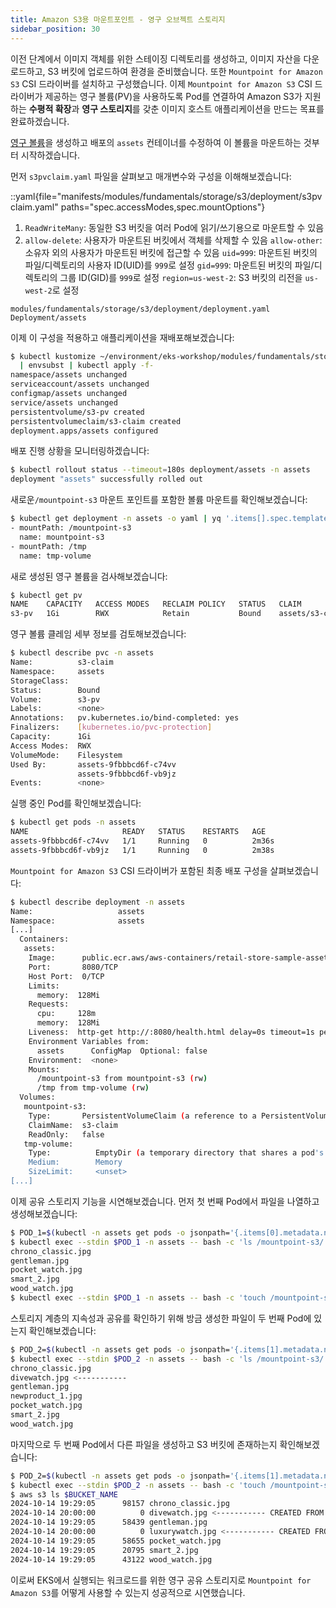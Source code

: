 ```yaml
---
title: Amazon S3용 마운트포인트 - 영구 오브젝트 스토리지
sidebar_position: 30
---
```

이전 단계에서 이미지 객체를 위한 스테이징 디렉토리를 생성하고, 이미지 자산을 다운로드하고, S3 버킷에 업로드하여 환경을 준비했습니다. 또한 `Mountpoint for Amazon S3` CSI 드라이버를 설치하고 구성했습니다. 이제 `Mountpoint for Amazon S3` CSI 드라이버가 제공하는 영구 볼륨(PV)을 사용하도록 Pod를 연결하여 Amazon S3가 지원하는 **수평적 확장**과 **영구 스토리지**를 갖춘 이미지 호스트 애플리케이션을 만드는 목표를 완료하겠습니다.

[영구 볼륨](https://kubernetes.io/docs/concepts/storage/persistent-volumes/)을 생성하고 배포의 `assets` 컨테이너를 수정하여 이 볼륨을 마운트하는 것부터 시작하겠습니다.

먼저 `s3pvclaim.yaml` 파일을 살펴보고 매개변수와 구성을 이해해보겠습니다:

::yaml{file="manifests/modules/fundamentals/storage/s3/deployment/s3pvclaim.yaml" paths="spec.accessModes,spec.mountOptions"}

1. `ReadWriteMany`: 동일한 S3 버킷을 여러 Pod에 읽기/쓰기용으로 마운트할 수 있음
2. `allow-delete`: 사용자가 마운트된 버킷에서 객체를 삭제할 수 있음
   `allow-other`: 소유자 외의 사용자가 마운트된 버킷에 접근할 수 있음
   `uid=999`: 마운트된 버킷의 파일/디렉토리의 사용자 ID(UID)를 `999`로 설정
   `gid=999`: 마운트된 버킷의 파일/디렉토리의 그룹 ID(GID)를 `999`로 설정
   `region=us-west-2`: S3 버킷의 리전을 `us-west-2`로 설정

```kustomization
modules/fundamentals/storage/s3/deployment/deployment.yaml
Deployment/assets
```

이제 이 구성을 적용하고 애플리케이션을 재배포해보겠습니다:

```bash
$ kubectl kustomize ~/environment/eks-workshop/modules/fundamentals/storage/s3/deployment \
  | envsubst | kubectl apply -f-
namespace/assets unchanged
serviceaccount/assets unchanged
configmap/assets unchanged
service/assets unchanged
persistentvolume/s3-pv created
persistentvolumeclaim/s3-claim created
deployment.apps/assets configured
```

배포 진행 상황을 모니터링하겠습니다:

```bash
$ kubectl rollout status --timeout=180s deployment/assets -n assets
deployment "assets" successfully rolled out
```

새로운`/mountpoint-s3` 마운트 포인트를 포함한 볼륨 마운트를 확인해보겠습니다:

```bash
$ kubectl get deployment -n assets -o yaml | yq '.items[].spec.template.spec.containers[].volumeMounts'
- mountPath: /mountpoint-s3
  name: mountpoint-s3
- mountPath: /tmp
  name: tmp-volume
```

새로 생성된 영구 볼륨을 검사해보겠습니다:

```bash
$ kubectl get pv
NAME    CAPACITY   ACCESS MODES   RECLAIM POLICY   STATUS   CLAIM             STORAGECLASS   VOLUMEATTRIBUTESCLASS   REASON   AGE
s3-pv   1Gi        RWX            Retain           Bound    assets/s3-claim                  <unset>                          2m31s
```

영구 볼륨 클레임 세부 정보를 검토해보겠습니다:

```bash
$ kubectl describe pvc -n assets
Name:          s3-claim
Namespace:     assets
StorageClass:
Status:        Bound
Volume:        s3-pv
Labels:        <none>
Annotations:   pv.kubernetes.io/bind-completed: yes
Finalizers:    [kubernetes.io/pvc-protection]
Capacity:      1Gi
Access Modes:  RWX
VolumeMode:    Filesystem
Used By:       assets-9fbbbcd6f-c74vv
               assets-9fbbbcd6f-vb9jz
Events:        <none>
```

실행 중인 Pod를 확인해보겠습니다:

```bash
$ kubectl get pods -n assets
NAME                     READY   STATUS    RESTARTS   AGE
assets-9fbbbcd6f-c74vv   1/1     Running   0          2m36s
assets-9fbbbcd6f-vb9jz   1/1     Running   0          2m38s
```

`Mountpoint for Amazon S3` CSI 드라이버가 포함된 최종 배포 구성을 살펴보겠습니다:

```bash
$ kubectl describe deployment -n assets
Name:                   assets
Namespace:              assets
[...]
  Containers:
   assets:
    Image:      public.ecr.aws/aws-containers/retail-store-sample-assets:0.4.0
    Port:       8080/TCP
    Host Port:  0/TCP
    Limits:
      memory:  128Mi
    Requests:
      cpu:     128m
      memory:  128Mi
    Liveness:  http-get http://:8080/health.html delay=0s timeout=1s period=3s #success=1 #failure=3
    Environment Variables from:
      assets      ConfigMap  Optional: false
    Environment:  <none>
    Mounts:
      /mountpoint-s3 from mountpoint-s3 (rw)
      /tmp from tmp-volume (rw)
  Volumes:
   mountpoint-s3:
    Type:       PersistentVolumeClaim (a reference to a PersistentVolumeClaim in the same namespace)
    ClaimName:  s3-claim
    ReadOnly:   false
   tmp-volume:
    Type:          EmptyDir (a temporary directory that shares a pod's lifetime)
    Medium:        Memory
    SizeLimit:     <unset>
[...]
```

이제 공유 스토리지 기능을 시연해보겠습니다. 먼저 첫 번째 Pod에서 파일을 나열하고 생성해보겠습니다:

```bash
$ POD_1=$(kubectl -n assets get pods -o jsonpath='{.items[0].metadata.name}')
$ kubectl exec --stdin $POD_1 -n assets -- bash -c 'ls /mountpoint-s3/'
chrono_classic.jpg
gentleman.jpg
pocket_watch.jpg
smart_2.jpg
wood_watch.jpg
$ kubectl exec --stdin $POD_1 -n assets -- bash -c 'touch /mountpoint-s3/divewatch.jpg'
```

스토리지 계층의 지속성과 공유를 확인하기 위해 방금 생성한 파일이 두 번째 Pod에 있는지 확인해보겠습니다:

```bash
$ POD_2=$(kubectl -n assets get pods -o jsonpath='{.items[1].metadata.name}')
$ kubectl exec --stdin $POD_2 -n assets -- bash -c 'ls /mountpoint-s3/'
chrono_classic.jpg
divewatch.jpg <-----------
gentleman.jpg
newproduct_1.jpg
pocket_watch.jpg
smart_2.jpg
wood_watch.jpg
```

마지막으로 두 번째 Pod에서 다른 파일을 생성하고 S3 버킷에 존재하는지 확인해보겠습니다:

```bash
$ POD_2=$(kubectl -n assets get pods -o jsonpath='{.items[1].metadata.name}')
$ kubectl exec --stdin $POD_2 -n assets -- bash -c 'touch /mountpoint-s3/luxurywatch.jpg'
$ aws s3 ls $BUCKET_NAME
2024-10-14 19:29:05      98157 chrono_classic.jpg
2024-10-14 20:00:00          0 divewatch.jpg <----------- CREATED FROM POD 1
2024-10-14 19:29:05      58439 gentleman.jpg
2024-10-14 20:00:00          0 luxurywatch.jpg <----------- CREATED FROM POD 2
2024-10-14 19:29:05      58655 pocket_watch.jpg
2024-10-14 19:29:05      20795 smart_2.jpg
2024-10-14 19:29:05      43122 wood_watch.jpg
```

이로써 EKS에서 실행되는 워크로드를 위한 영구 공유 스토리지로 `Mountpoint for Amazon S3`를 어떻게 사용할 수 있는지 성공적으로 시연했습니다.
